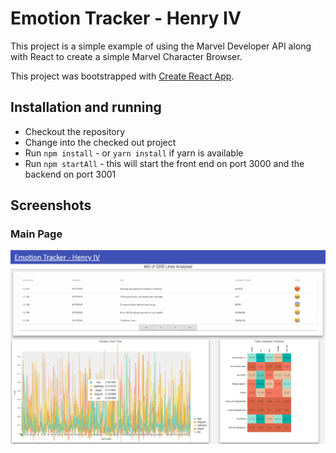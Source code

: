 # Emotion Tracker - Henry IV

This project is a simple example of using the Marvel Developer API along with React to create a simple Marvel Character Browser.

This project was bootstrapped with [Create React App](https://github.com/facebookincubator/create-react-app).

## Installation and running
* Checkout the repository
* Change into the checked out project
* Run `npm install` - or `yarn install` if yarn is available 
* Run `npm startAll` - this will start the front end on port 3000 and the backend on port 3001

## Screenshots

### Main Page
![EmotionTracker](https://raw.githubusercontent.com/brosewarne/EmotionTracker/master/screenshots/main_page.png)
